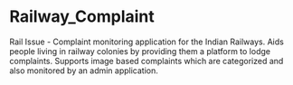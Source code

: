 # Railway_Complaint
Rail Issue - Complaint monitoring application for the Indian Railways.
Aids people living in railway colonies by providing them a platform
to lodge complaints. Supports image based complaints which are categorized and also monitored by an admin application.
